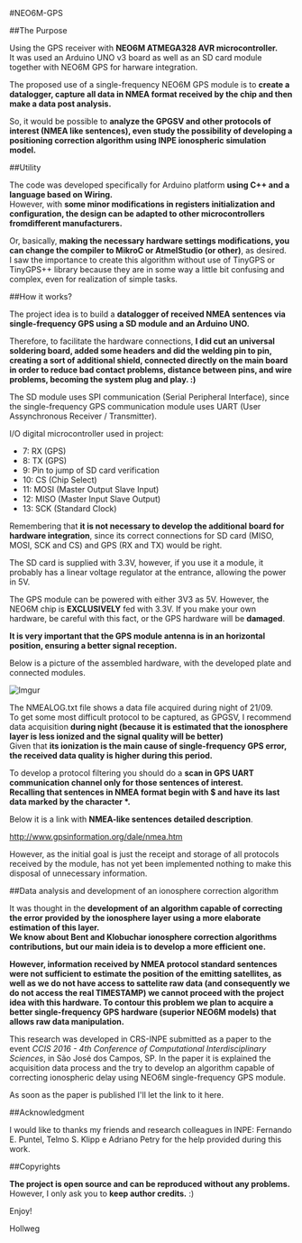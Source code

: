 #NEO6M-GPS

##The Purpose

Using the GPS receiver with **NEO6M ATMEGA328 AVR microcontroller.** </br>
It was used an Arduino UNO v3 board as well as an SD card module together with NEO6M GPS for harware integration.

The proposed use of a single-frequency NEO6M GPS module is to **create a datalogger, capture all data in NMEA format received by the chip and then make a data post analysis.**

So, it would be possible to **analyze the GPGSV and other protocols of interest (NMEA like sentences), even study the possibility of developing a positioning correction algorithm using INPE ionospheric simulation model.**

##Utility

The code was developed specifically for Arduino platform **using C++ and a language based on Wiring.** </br>
However, with **some minor modifications in registers initialization and configuration, the design can be adapted to other microcontrollers fromdifferent manufacturers.** 

Or, basically, **making the necessary hardware settings modifications, you can change the compiler to MikroC or AtmelStudio (or other)**, as desired. </br>
I saw the importance to create this algorithm without use of TinyGPS or TinyGPS++ library because they are in some way a little bit confusing and complex, even for realization of simple tasks.

##How it works?

The project idea is to build a **datalogger of received NMEA sentences via single-frequency GPS using a SD module and an Arduino UNO.** </br>

Therefore, to facilitate the hardware connections, **I did cut an universal soldering board, added some headers and did the welding pin to pin, creating a sort of additional shield, connected directly on the main board in order to reduce bad contact problems, distance between pins, and wire problems, becoming the system plug and play. :)**

The SD module uses SPI communication (Serial Peripheral Interface), since the single-frequency GPS communication module uses UART (User Assynchronous Receiver / Transmitter).

I/O digital microcontroller used in project:

- 7: RX (GPS)
- 8: TX (GPS)
- 9: Pin to jump of SD card verification
- 10: CS (Chip Select)
- 11: MOSI (Master Output Slave Input)
- 12: MISO (Master Input Slave Output)
- 13: SCK (Standard Clock)

Remembering that **it is not necessary to develop the additional board for hardware integration**, since its correct connections for SD card (MISO, MOSI, SCK and CS) and GPS (RX and TX) would be right.

The SD card is supplied with 3.3V, however, if you use it a module, it probably has a linear voltage regulator at the entrance, allowing the power in 5V.

The GPS module can be powered with either 3V3 as 5V. However, the NEO6M chip is **EXCLUSIVELY** fed with 3.3V. If you make your own hardware, be careful with this fact, or the GPS hardware will be **damaged**.

**It is very important that the GPS module antenna is in an horizontal position, ensuring a better signal reception.**

Below is a picture of the assembled hardware, with the developed plate and connected modules.

![Imgur](http://i.imgur.com/2gs1L0m.jpg)

The NMEALOG.txt file shows a data file acquired during night of 21/09. </br>
To get some most difficult protocol to be captured, as GPGSV, I recommend data acquisition **during night (because it is estimated that the ionosphere layer is less ionized and the signal quality will be better)** </br>
Given that **its ionization is the main cause of single-frequency GPS error, the received data quality is higher during this period.**

To develop a protocol filtering you should do a **scan in GPS UART communication channel only for those sentences of interest.** </br>
**Recalling that sentences in NMEA format begin with $ and have its last data marked by the character \*.**

Below it is a link with **NMEA-like sentences detailed description**.

http://www.gpsinformation.org/dale/nmea.htm

However, as the initial goal is just the receipt and storage of all protocols received by the module, has not yet been implemented nothing to make this disposal of unnecessary information.

##Data analysis and development of an ionosphere correction algorithm

It was thought in the **development of an algorithm capable of correcting the error provided by the ionosphere layer using a more elaborate estimation of this layer.** </br>
**We know about Bent and Klobuchar ionosphere correction algorithms contributions, but our main ideia is to develop a more efficient one.**

**However, information received by NMEA protocol standard sentences were not sufficient to estimate the position of the emitting satellites, as well as we do not have access to sattelite raw data (and consequently we do not access the real TIMESTAMP) we cannot proceed with the project idea with this hardware. To contour this problem we plan to acquire a better single-frequency GPS hardware (superior NEO6M models) that allows raw data manipulation.**

This research was developed in CRS-INPE submitted as a paper to the event _CCIS 2016 - 4th Conference of Computational Interdisciplinary Sciences_, in São José dos Campos, SP. In the paper it is explained the acquisition data process and the try to develop an algorithm capable of correcting ionospheric delay using NEO6M single-frequency GPS module. </br>

As soon as the paper is published I'll let the link to it here.

##Acknowledgment

I would like to thanks my friends and research colleagues in INPE: Fernando E. Puntel, Telmo S. Klipp e Adriano Petry for the help provided during this work.

##Copyrights

**The project is open source and can be reproduced without any problems.**
However, I only ask you to **keep author credits.** :)


Enjoy!

Hollweg

